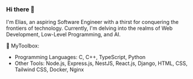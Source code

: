 ### Hi there 👋
I'm Elias, an aspiring Software Engineer with a thirst for conquering the frontiers of technology. Currently, I'm delving into the realms of Web Development, Low-Level Programming, and AI.

🚀 MyToolbox:
- Programming Languages: C, C++, TypeScript, Python
- Other Tools: Node.js, Express.js, NestJS, React.js, Django, HTML, CSS, Tailwind CSS, Docker, Nginx
<!--
**Elias-Belkheiri/Elias-Belkheiri** is a ✨ _special_ ✨ repository because its `README.md` (this file) appears on your GitHub profile.

Here are some ideas to get you started:

- 🔭 I’m currently working on ...
- 🌱 I’m currently learning ...
- 👯 I’m looking to collaborate on ...
- 🤔 I’m looking for help with ...
- 💬 Ask me about ...
- 📫 How to reach me: ...
- 😄 Pronouns: ...
- ⚡ Fun fact: ...
-->
